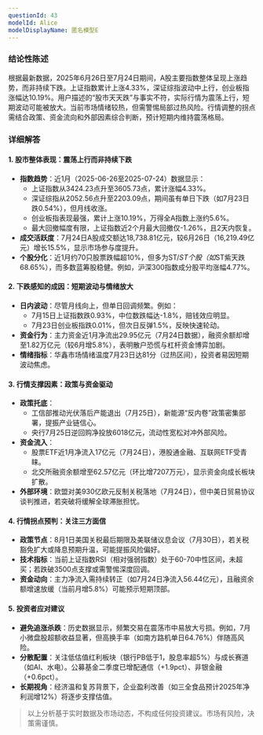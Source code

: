 ```yaml
---
questionId: 43
modelId: Alice
modelDisplayName: 匿名模型E
---
```

### 结论性陈述

根据最新数据，2025年6月26日至7月24日期间，A股主要指数整体呈现上涨趋势，而非持续下跌。上证指数累计上涨4.33%，深证综指波动中上行，创业板指涨幅达10.19%。用户描述的“股市天天跌”与事实不符，实际行情为震荡上行，短期波动可能被放大。当前市场情绪较热，但需警惕局部过热风险。行情调整的拐点需结合政策、资金流向和外部因素综合判断，预计短期内维持震荡格局。

### 详细解答

#### 1. **股市整体表现：震荡上行而非持续下跌**

- **指数趋势**：近1月（2025-06-26至2025-07-24）数据显示：
    - 上证指数从3424.23点升至3605.73点，累计涨幅4.33%。
    - 深证综指从2052.56点升至2203.09点，期间虽有单日下跌（如7月23日跌0.54%），但月线收涨。
    - 创业板指表现最强，累计上涨10.19%，万得全A指数上涨约5.6%。
    - 最大回撤幅度有限，上证指数近2个月最大回撤仅-1.26%，且2天内恢复。
- **成交活跃度**：7月24日A股成交额达18,738.81亿元，较6月26日（16,219.49亿元）增长15.5%，显示市场参与度提升。
- **个股分化**：近1月约70只股票跌幅超10%，但多为ST/*ST个股（如*ST紫天跌68.65%），而多数蓝筹股稳健。例如，沪深300指数成分股平均涨幅4.77%。

#### 2. **下跌感知的成因：短期波动与情绪放大**

- **日内波动**：尽管月线向上，但单日回调频繁。例如：
    - 7月15日上证指数跌0.93%，中位数跌幅达-1.8%，赔钱效应明显。
    - 7月23日创业板指跌0.01%，但次日反弹1.5%，反映快速轮动。
- **资金行为**：主力资金近1月净流出29.95亿元（7月24日数据），融资余额却增至1.82万亿元（较6月增5.8%），表明散户恐慌与杠杆资金博弈加剧。
- **情绪指标**：华鑫市场情绪温度7月23日达81分（过热区间），投资者易因短期波动焦虑。

#### 3. **行情支撑因素：政策与资金驱动**

- **政策托底**：
    - 工信部推动光伏落后产能退出（7月25日），新能源“反内卷”政策密集部署，提振产业链信心。
    - 央行7月25日逆回购净投放6018亿元，流动性宽松对冲外部风险。
- **资金流入**：
    - 股票ETF近1月净流入17亿元（7月24日），港股通金融、互联网ETF受青睐。
    - 北交所融资余额增至62.57亿元（环比增7207万元），显示资金向成长板块扩散。
- **外部环境**：欧盟对美930亿欧元反制关税落地（7月24日），但中美日贸易协议谈判推进，若突破将缓解全球滞胀担忧。

#### 4. **行情拐点预判：关注三方面信**

- **政策节点**：8月1日美国关税最后期限及美联储议息会议（7月30日），若关税豁免扩大或降息预期升温，可能提振风险偏好。
- **技术指标**：当前上证指数RSI（相对强弱指数）处于60-70中性区间，未超买；若跌破3500点支撑或需警惕深度回调。
- **资金动向**：主力净流入需持续转正（如7月24日净流入56.44亿元），且融资余额增速放缓（当前月增5.8%）可能预示短期顶部。

#### 5. **投资者应对建议**

- **避免追涨杀跌**：历史数据显示，频繁交易在震荡市中易放大亏损。例如，7月小微盘股超额收益显著，但高换手率（如南方路机单日64.76%）伴随高风险。
- **分散配置**：关注低估值红利板块（银行PB低于1，股息率超5%）与成长赛道（如AI、水电）。公募基金二季度已增配通信（+1.9pct）、非银金融（+0.6pct）。
- **长期视角**：经济温和复苏背景下，企业盈利改善（如三全食品预计2025年净利润增12%）将逐步支撑估值。

> 以上分析基于实时数据及市场动态，不构成任何投资建议。市场有风险，决策需谨慎。